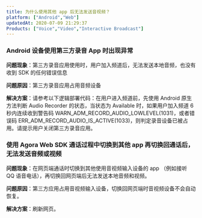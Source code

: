 ```yaml
---
title: 为什么使用其他 app 后无法发送音视频？
platform: ["Android","Web"]
updatedAt: 2020-07-09 21:29:37
Products: ["Voice","Video","Interactive Broadcast"]
---
```

### Android 设备使用第三方录音 App 时出现异常

**问题现象**：第三方录音应用使用时，用户加入频道后，无法发送本地音频，也没有收到 SDK 的任何错误信息

**问题原因**：第三方录音应用占用音频设备

**解决方案**：请参考以下逻辑部署代码：在用户进入频道前，先使用 Android 原生方法判断 Audio Recorder 的状态，当状态为 Available 时，如果用户加入频道 6 秒内连续收到警告码 WARN_ADM_RECORD_AUDIO_LOWLEVEL(1031)，或者错误码 ERR_ADM_RECORD_AUDIO_IS_ACTIVE(1033)，则判定录音设备已被占用。请提示用户关闭第三方录音应用。

### 使用 Agora Web SDK 通话过程中切换到其他 app 再切换回通话后，无法发送音频或视频

**问题现象**：在网页端通话时切换到其他使用音视频输入设备的 app （例如接听 QQ 语音电话），再切换回网页端后无法发送本地音频和视频。

**问题原因**：第三方应用占用音视频输入设备，切换回网页端时音视频设备不会自动恢复。

**解决方案**：刷新网页。